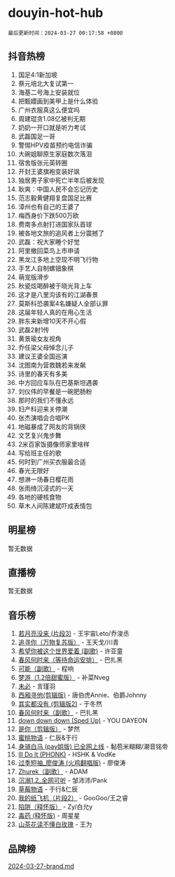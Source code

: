 # douyin-hot-hub

`最后更新时间：2024-03-27 00:17:58 +0800`

## 抖音热榜

1. 国足4:1新加坡
1. 蔡元培北大复试第一
1. 海基二号海上安装就位
1. 把甄嬛画到美甲上是什么体验
1. 广州衣服真这么便宜吗
1. 周建琨贪1.08亿被判无期
1. 奶奶一开口就是听力考试
1. 武磊国足一哥
1. 警惕HPV疫苗预约电信诈骗
1. 大碗姐聊原生家庭数次落泪
1. 宿舍版张元英转圈
1. 开封王婆旗袍变装好飒
1. 独居男子家中死亡半年后被发现
1. 耿爽：中国人民不会忘记历史
1. 范志毅黄健翔复盘国足比赛
1. 漳州也有自己的王婆了
1. 梅西身价下跌500万欧
1. 费南多点射打进国家队首球
1. 被各地文旅的追风者上分震撼了
1. 武磊：祝大家睡个好觉
1. 阿里撤回菜鸟上市申请
1. 黑龙江多地上空现不明飞行物
1. 手艺人自制螺钿象棋
1. 萌宠版滑步
1. 秋瓷炫喝醉被于晓光背上车
1. 这才是八里沟该有的江湖春景
1. 莫斯科恐袭案4名嫌疑人全部认罪
1. 这届年轻人真的在用心生活
1. 胖东来新增10天不开心假
1. 武磊2射1传
1. 黄景瑜女友视角
1. 乔任梁父母悼念儿子
1. 建议王婆全国巡演
1. 沈图南为营救魏若来发飙
1. 诗里的春天有多美
1. 中方回应车队在巴基斯坦遇袭
1. 刘仪伟的早餐是一碗肥肠粉
1. 那时的我们不懂永远
1. 妇产科迎来关停潮
1. 张杰演唱会合唱PK
1. 地磁暴成了网友的背锅侠
1. 文艺复兴鬼步舞
1. 2米百家饭摄像师家里啥样
1. 写给班主任的歌
1. 何时到广州买衣服最合适
1. 春光无限好
1. 想淋一场春日樱花雨
1. 张雨绮沉浸式的一天
1. 各地的硬核食物
1. 草木人间陈建斌吓成表情包

## 明星榜

暂无数据

## 直播榜

暂无数据

## 音乐榜

1. [若月亮没来 (片段3)](https://sf5-hl-cdn-tos.douyinstatic.com/obj/tos-cn-ve-2774/okfyEUsGW1B1ovJi5JiN9IjvAT2lMwA054GoEB) - 王宇宙Leto/乔浚丞
1. [追寻你（万物复苏版）](https://sf3-cdn-tos.douyinstatic.com/obj/tos-cn-ve-2774/oYeAZJsbjIDit9APmBg8u6uDUQnHmoCf3gbo74) - 王天戈/川青
1. [希望你被这个世界爱着 (副歌)](https://sf6-cdn-tos.douyinstatic.com/obj/tos-cn-ve-2774/oUHCmWQfZlE3QQBKBeD8rCFLpJzPgCpImhsxMt) - 许亚童
1. [春风何时来（等待命运安排）](https://sf5-hl-cdn-tos.douyinstatic.com/obj/tos-cn-ve-2774/oICBNbD3gelMfB4WgiD1KI2jQtXZE2FgHLwtsl) - 巴扎黑
1. [可能（副歌）](https://sf3-cdn-tos.douyinstatic.com/obj/tos-cn-ve-2774/cde1731888894259b333569393c2fb51) - 程响
1. [梦游（1.2倍甜蜜版）](https://sf3-cdn-tos.douyinstatic.com/obj/tos-cn-ve-2774/o4gyAUm8hwufoEABmwVIiQtHsFuGzAEEWtNMzo) - 补菜Nveg
1. [未必](https://sf5-hl-cdn-tos.douyinstatic.com/obj/tos-cn-ve-2774/ogntQMFnKQDZUgTCYuJgfLEtleYZZFxBQqhhFB) - 言瑾羽
1. [西厢寻他(剪辑版)](https://sf5-hl-cdn-tos.douyinstatic.com/obj/tos-cn-ve-2774/oUsAVfAQKlRNxEv5qxvIB8o5qmIWUcXbzJKJhw) - 唐伯虎Annie、伯爵Johnny
1. [其实都没有 (剪辑版2)](https://sf6-cdn-tos.douyinstatic.com/obj/tos-cn-ve-2774/oEBNQenHZtBhxYjGgUDQk0BCHTigQafgFlbQ7k) - 于冬然
1. [春风何时来（副歌）](https://sf6-cdn-tos.douyinstatic.com/obj/tos-cn-ve-2774/ow7tbAiAWI2giBUrmu0hMMh3UYP3ZXdbDYiXd) - 巴扎黑
1. [down down down (Sped Up)](https://sf6-cdn-tos.douyinstatic.com/obj/tos-cn-ve-2774/ow80iABiXIO9DsFwK6WeZKMaJRi3BPJAotDy8m) - YOU DAYEON
1. [是你（剪辑版）](https://sf5-hl-cdn-tos.douyinstatic.com/obj/tos-cn-ve-2774/46019dae783c4c969944217fe1cfafc4) - 梦然
1. [蜜桃物语](https://sf5-hl-cdn-tos.douyinstatic.com/obj/tos-cn-ve-2774/oIhOSCZtIACtYU4XQkngiW9kCBfVD1Fz9IYeqL) - 仁辰&于行
1. [身骑白马 (pay姐版) 已全网上线](https://sf6-cdn-tos.douyinstatic.com/obj/tos-cn-ve-2774/oQLO5ZgLsFkaDhdIIveF2zUCgfweY0gWaH4AQG) - 黏苞米糊糊/潮音铭帝
1. [lll Do lt (PHONK)](https://sf3-cdn-tos.douyinstatic.com/obj/tos-cn-ve-2774/osfNbddrZl4hIgEDk6kFftBDBJ1X8MZxH1QCOB) - HSHK & VodKe
1. [过季短袖_廖俊涛 (火鸡翻唱版)](https://sf6-cdn-tos.douyinstatic.com/obj/tos-cn-ve-2774/ogQVJl0tRBKxQgZji7YClFEBrVDeHpPTWfCZbQ) - 廖俊涛
1. [Zhurek（副歌）](https://sf5-hl-cdn-tos.douyinstatic.com/obj/tos-cn-ve-2774/ooQm8FBZQDlf0btEYgVpCcSCQfrdJGBEKZYBGS) - ADAM
1. [沉溺1.2_全网可听](https://sf5-hl-cdn-tos.douyinstatic.com/obj/tos-cn-ve-2774/ok2QoiBqsWAX9McZmWiI9gAB0EzwD4Xj6yfmtH) - 邹沛沛/Pank
1. [草莓物语](https://sf6-cdn-tos.douyinstatic.com/obj/tos-cn-ve-2774/okynhJ7jEAIIZBfsLgYMEI8QC3WbQNN66RKzhT) - 于行&仁辰
1. [我的纸飞机（片段2）](https://sf6-cdn-tos.douyinstatic.com/obj/tos-cn-ve-2774/oM2ZrKcg2CD5AeRB2gkeXOFB1IxAGJdZPazYHf) - GooGoo/王之睿
1. [陷阱（释怀版）](https://sf6-cdn-tos.douyinstatic.com/obj/tos-cn-ve-2774/oE8C21LeZrzKLDFfQYgMzx4GAIHageG5IzayY7) - Zy/白允y
1. [毒药 (释怀版)](https://sf5-hl-cdn-tos.douyinstatic.com/obj/tos-cn-ve-2774/oYILMEAzspdZBIzy4frJNB8ZHPHWAhiwowd4Ad) - 周星星
1. [山茶花读不懂白玫瑰](https://sf5-hl-cdn-tos.douyinstatic.com/obj/tos-cn-ve-2774/osfn8B7DktrRHEPJgPCfDbw7QDQEkwC16BxZg9) - 王为

## 品牌榜

[2024-03-27-brand.md](2024-03-27-brand.md)
